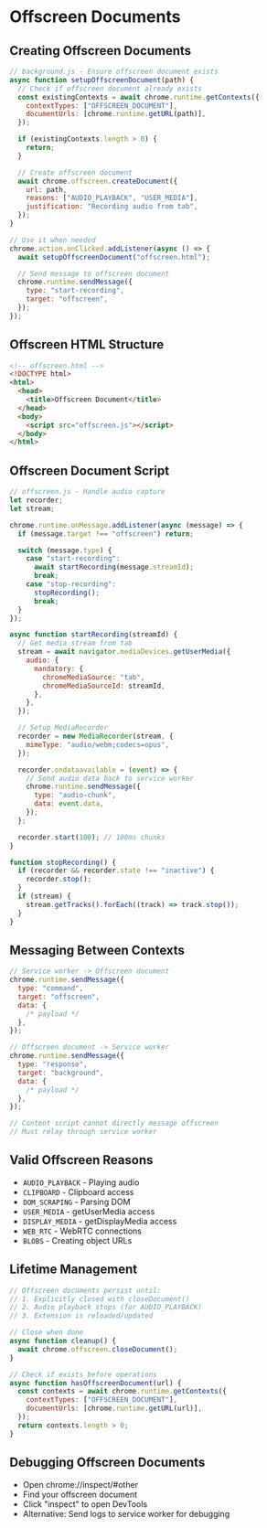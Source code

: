 # Offscreen Documents

## Creating Offscreen Documents

```javascript
// background.js - Ensure offscreen document exists
async function setupOffscreenDocument(path) {
  // Check if offscreen document already exists
  const existingContexts = await chrome.runtime.getContexts({
    contextTypes: ["OFFSCREEN_DOCUMENT"],
    documentUrls: [chrome.runtime.getURL(path)],
  });

  if (existingContexts.length > 0) {
    return;
  }

  // Create offscreen document
  await chrome.offscreen.createDocument({
    url: path,
    reasons: ["AUDIO_PLAYBACK", "USER_MEDIA"],
    justification: "Recording audio from tab",
  });
}

// Use it when needed
chrome.action.onClicked.addListener(async () => {
  await setupOffscreenDocument("offscreen.html");

  // Send message to offscreen document
  chrome.runtime.sendMessage({
    type: "start-recording",
    target: "offscreen",
  });
});
```

## Offscreen HTML Structure

```html
<!-- offscreen.html -->
<!DOCTYPE html>
<html>
  <head>
    <title>Offscreen Document</title>
  </head>
  <body>
    <script src="offscreen.js"></script>
  </body>
</html>
```

## Offscreen Document Script

```javascript
// offscreen.js - Handle audio capture
let recorder;
let stream;

chrome.runtime.onMessage.addListener(async (message) => {
  if (message.target !== "offscreen") return;

  switch (message.type) {
    case "start-recording":
      await startRecording(message.streamId);
      break;
    case "stop-recording":
      stopRecording();
      break;
  }
});

async function startRecording(streamId) {
  // Get media stream from tab
  stream = await navigator.mediaDevices.getUserMedia({
    audio: {
      mandatory: {
        chromeMediaSource: "tab",
        chromeMediaSourceId: streamId,
      },
    },
  });

  // Setup MediaRecorder
  recorder = new MediaRecorder(stream, {
    mimeType: "audio/webm;codecs=opus",
  });

  recorder.ondataavailable = (event) => {
    // Send audio data back to service worker
    chrome.runtime.sendMessage({
      type: "audio-chunk",
      data: event.data,
    });
  };

  recorder.start(100); // 100ms chunks
}

function stopRecording() {
  if (recorder && recorder.state !== "inactive") {
    recorder.stop();
  }
  if (stream) {
    stream.getTracks().forEach((track) => track.stop());
  }
}
```

## Messaging Between Contexts

```javascript
// Service worker -> Offscreen document
chrome.runtime.sendMessage({
  type: "command",
  target: "offscreen",
  data: {
    /* payload */
  },
});

// Offscreen document -> Service worker
chrome.runtime.sendMessage({
  type: "response",
  target: "background",
  data: {
    /* payload */
  },
});

// Content script cannot directly message offscreen
// Must relay through service worker
```

## Valid Offscreen Reasons

- `AUDIO_PLAYBACK` - Playing audio
- `CLIPBOARD` - Clipboard access
- `DOM_SCRAPING` - Parsing DOM
- `USER_MEDIA` - getUserMedia access
- `DISPLAY_MEDIA` - getDisplayMedia access
- `WEB_RTC` - WebRTC connections
- `BLOBS` - Creating object URLs

## Lifetime Management

```javascript
// Offscreen documents persist until:
// 1. Explicitly closed with closeDocument()
// 2. Audio playback stops (for AUDIO_PLAYBACK)
// 3. Extension is reloaded/updated

// Close when done
async function cleanup() {
  await chrome.offscreen.closeDocument();
}

// Check if exists before operations
async function hasOffscreenDocument(url) {
  const contexts = await chrome.runtime.getContexts({
    contextTypes: ["OFFSCREEN_DOCUMENT"],
    documentUrls: [chrome.runtime.getURL(url)],
  });
  return contexts.length > 0;
}
```

## Debugging Offscreen Documents

- Open chrome://inspect/#other
- Find your offscreen document
- Click "inspect" to open DevTools
- Alternative: Send logs to service worker for debugging
